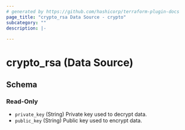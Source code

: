 ```yaml
---
# generated by https://github.com/hashicorp/terraform-plugin-docs
page_title: "crypto_rsa Data Source - crypto"
subcategory: ""
description: |-
  
---
```


# crypto_rsa (Data Source)





<!-- schema generated by tfplugindocs -->
## Schema

### Read-Only

- `private_key` (String) Private key used to decrypt data.
- `public_key` (String) Public key used to encrypt data.
